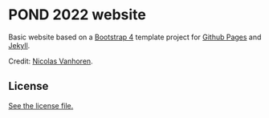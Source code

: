 # POND 2022 website

Basic website based on a [Bootstrap 4](https://getbootstrap.com/) template project for [Github Pages](https://pages.github.com/) and [Jekyll](https://jekyllrb.com/).

Credit: [Nicolas Vanhoren](https://nicolas-van.github.io/bootstrap-4-github-pages/).

## License

[See the license file.](./LICENSE.md)

